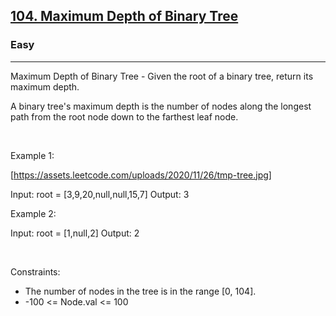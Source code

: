 <h2><a href="https://leetcode.com/problems/maximum-depth-of-binary-tree/">104. Maximum Depth of Binary Tree</a></h2><h3>Easy</h3><hr>Maximum Depth of Binary Tree - Given the root of a binary tree, return its maximum depth.

A binary tree's maximum depth is the number of nodes along the longest path from the root node down to the farthest leaf node.

 

Example 1:

[https://assets.leetcode.com/uploads/2020/11/26/tmp-tree.jpg]


Input: root = [3,9,20,null,null,15,7]
Output: 3


Example 2:


Input: root = [1,null,2]
Output: 2


 

Constraints:

 * The number of nodes in the tree is in the range [0, 104].
 * -100 <= Node.val <= 100